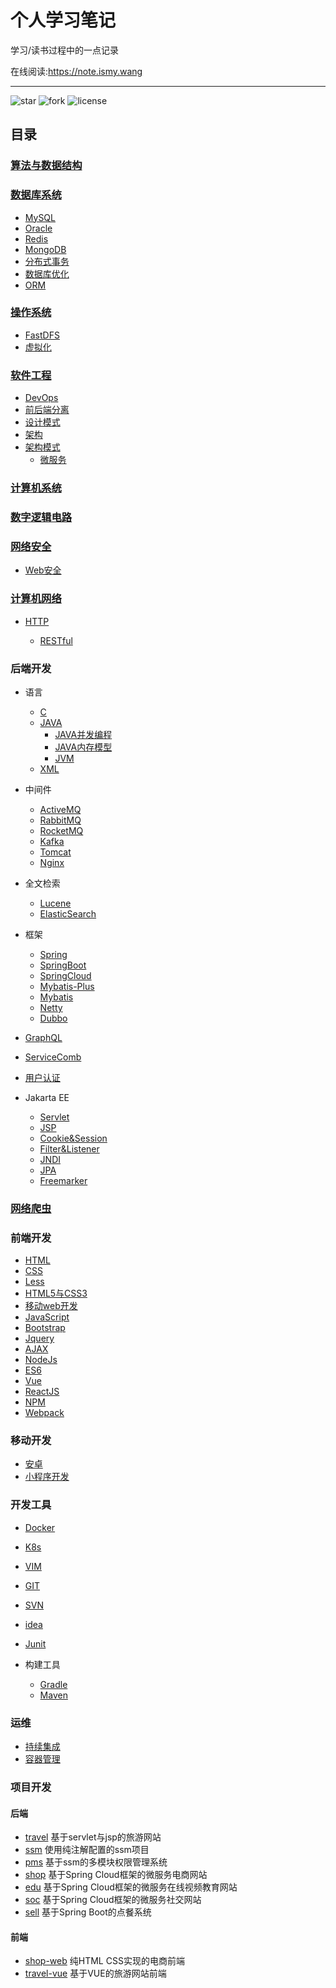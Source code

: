 # 个人学习笔记

学习/读书过程中的一点记录

在线阅读:<https://note.ismy.wang>

--------------------------------------------------------------------------------

![star](https://img.shields.io/github/stars/0xcaffebabe/note) ![fork](https://img.shields.io/github/forks/0xcaffebabe/note) ![license](https://img.shields.io/github/license/0xcaffebabe/note)

## 目录

### [算法与数据结构](./算法与数据结构/nav.md)

### [数据库系统](./数据库系统/nav.md)

- [MySQL](./数据库系统/mysql/nav.md)
- [Oracle](./数据库系统/oracle/nav.md)
- [Redis](./数据库系统/Redis.md)
- [MongoDB](./数据库系统/MongoDB.md)
- [分布式事务](./数据库系统/分布式事务.md)
- [数据库优化](./数据库系统/数据库优化.md)
- [ORM](./数据库系统/ORM.md)

### [操作系统](./操作系统/nav.md)

- [FastDFS](./操作系统/FastDFS.md)
- [虚拟化](./操作系统/虚拟化.md)

### [软件工程](./软件工程/nav.md)

- [DevOps](./软件工程/DevOps.md)
- [前后端分离](./软件工程/前后端分离.md)
- [设计模式](./软件工程/设计模式.md)
- [架构](./软件工程/架构/架构.md)
- [架构模式](./软件工程/架构模式/架构模式.md)
  - [微服务](./软件工程/微服务/nav.md)

### [计算机系统](./计算机系统/nav.md)

### [数字逻辑电路](./数字逻辑电路/nav.md)

### [网络安全](./网络安全/nav.md)

- [Web安全](./网络安全/Web安全/nav.md)

### [计算机网络](./计算机网络/nav.md)

- [HTTP](./计算机网络/HTTP.md)

  - [RESTful](./计算机网络/RESTful.md)

### 后端开发

- 语言

  - [C](./后端开发/语言/C/nav.md)
  - [JAVA](./后端开发/语言/JAVA/nav.md)
    - [JAVA并发编程](./后端开发/语言/JAVA/JAVA并发编程/JAVA并发编程.md)
    - [JAVA内存模型](./后端开发/语言/JAVA/JAVA并发编程/JAVA内存模型.md)
    - [JVM](./后端开发/语言/JAVA/JVM/JVM.md)
  - [XML](./后端开发/语言/xml.md)

- 中间件

  - [ActiveMQ](./后端开发/中间件/activeMQ.md)
  - [RabbitMQ](./后端开发/中间件/rabbitMQ.md)
  - [RocketMQ](./后端开发/中间件/RocketMQ.md)
  - [Kafka](./后端开发/中间件/Kafka.md)
  - [Tomcat](./后端开发/中间件/Tomcat.md)
  - [Nginx](./后端开发/中间件/Nginx.md)

- 全文检索

  - [Lucene](./后端开发/全文检索/Lucene.md)
  - [ElasticSearch](./后端开发/全文检索/ElasticSearch.md)

- 框架

  - [Spring](./后端开发/框架/Spring/nav.md)
  - [SpringBoot](./后端开发/框架/SpringBoot/nav.md)
  - [SpringCloud](./后端开发/框架/SpringCloud/nav.md)
  - [Mybatis-Plus](./后端开发/框架/mybatis-plus.md)
  - [Mybatis](./后端开发/框架/mybatis/nav.md)
  - [Netty](./后端开发/框架/netty.md)
  - [Dubbo](./后端开发/框架/Dubbo.md)

- [GraphQL](./后端开发/GraphQL.md)
- [ServiceComb](./后端开发/ServiceComb.md)
- [用户认证](./后端开发/用户认证.md)

- Jakarta EE

  - [Servlet](./后端开发/JakartaEE/Servlet.md)
  - [JSP](./后端开发/JakartaEE/JSP.md)
  - [Cookie&Session](./后端开发/JakartaEE/Cookie&Session.md)
  - [Filter&Listener](./后端开发/JakartaEE/Filter&Listener.md)
  - [JNDI](./后端开发/JakartaEE/JNDI.md)
  - [JPA](./后端开发/JakartaEE/JPA.md)
  - [Freemarker](./后端开发/JakartaEE/Freemarker.md)

### [网络爬虫](./网络爬虫/nav.md)

### 前端开发

- [HTML](./前端开发/HTML.md)
- [CSS](./前端开发/CSS/nav.md)
- [Less](./前端开发/Less/nav.md)
- [HTML5与CSS3](./前端开发/HTML5与CSS3/nav.md)
- [移动web开发](./前端开发/移动web开发/nav.md)
- [JavaScript](./前端开发/JavaScript/nav.md)
- [Bootstrap](./前端开发/Bootstrap.md)
- [Jquery](./前端开发/Jquery.md)
- [AJAX](./前端开发/AJAX.md)
- [NodeJs](./前端开发/NodeJs.md)
- [ES6](./前端开发/ES6.md)
- [Vue](./前端开发/Vue/nav.md)
- [ReactJS](./前端开发/ReactJS.md)
- [NPM](./前端开发/NPM.md)
- [Webpack](./前端开发/Webpack.md)

### 移动开发

- [安卓](./移动开发/安卓/nav.md)
- [小程序开发](./移动开发/小程序开发/nav.md)

### 开发工具

- [Docker](./开发工具/Docker.md)
- [K8s](./开发工具/K8s.md)
- [VIM](./开发工具/vim/vim.md)
- [GIT](./开发工具/git.md)
- [SVN](./开发工具/SVN.md)
- [idea](./开发工具/idea.md)
- [Junit](./开发工具/Junit.md)
- 构建工具

  - [Gradle](./开发工具/构建工具/gradle.md)
  - [Maven](./开发工具/构建工具/maven.md)

### 运维

- [持续集成](./运维/持续集成.md)
- [容器管理](./运维/容器管理.md)

### 项目开发

#### 后端

- [travel](https://github.com/0xcaffebabe/travel) 基于servlet与jsp的旅游网站
- [ssm](https://github.com/0xcaffebabe/ssm) 使用纯注解配置的ssm项目
- [pms](https://github.com/0xcaffebabe/pms) 基于ssm的多模块权限管理系统
- [shop](https://github.com/0xcaffebabe/shop) 基于Spring Cloud框架的微服务电商网站
- [edu](https://github.com/0xcaffebabe/edu) 基于Spring Cloud框架的微服务在线视频教育网站
- [soc](https://github.com/0xcaffebabe/soc) 基于Spring Cloud框架的微服务社交网站
- [sell](https://github.com/0xcaffebabe/sell) 基于Spring Boot的点餐系统

#### 前端

- [shop-web](https://github.com/0xcaffebabe/shop-web) 纯HTML CSS实现的电商前端
- [travel-vue](https://github.com/0xcaffebabe/travel-vue) 基于VUE的旅游网站前端


